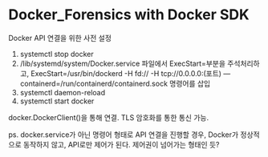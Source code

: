# Docker_Forensics with Docker SDK

Docker API 연결을 위한 사전 설정

1. systemctl stop docker
2. /lib/systemd/system/Docker.service 파일에서 ExecStart=부분을 주석처리하고, ExecStart=/usr/bin/dockerd -H fd:// -H tcp://0.0.0.0:(포트) —containerd=/run/containerd/containerd.sock 명령어를 삽입
3. systemctl daemon-reload
4. systemctl start docker

docker.DockerClient()을 통해 연결.
TLS 암호화를 통한 통신 가능.

ps. docker.service가 아닌 명령어 형태로 API 연결을 진행할 경우, Docker가 정상적으로 동작하지 않고, API로만 제어가 된다. 제어권이 넘어가는 형태인 듯?
